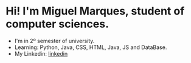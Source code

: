 # Hi! I'm Miguel Marques, student of computer sciences.
- I'm in 2º semester of university.
- Learning: Python, Java, CSS, HTML, Java, JS and DataBase.
- My Linkedin: [linkedin](https://www.linkedin.com/in/miguel-marquess/ "Click to go on my linkedin site.")
